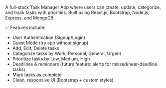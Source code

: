 A full-stack Task Manager App where users can create, update, categorize, and track tasks with priorities. Built using React.js, Bootstrap, Node.js, Express, and MongoDB.

✅ Features include:

- User Authentication (Signup/Login)
- Guest Mode (try app without signup)
- Add, Edit, Delete tasks
- Categorize tasks by Work, Personal, General, Urgent
- Prioritize tasks by Low, Medium, High
- Deadlines & reminders (future feature: alerts for missed/near-deadline tasks)
- Mark tasks as complete
- Clean, responsive UI (Bootstrap + custom styles)
